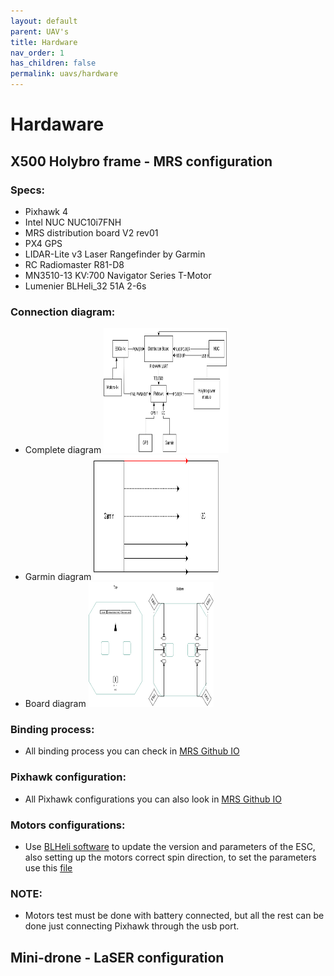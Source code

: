 ```yaml
---
layout: default
parent: UAV's
title: Hardware 
nav_order: 1
has_children: false
permalink: uavs/hardware
---
```


# Hardaware
## X500 Holybro frame - MRS configuration

### Specs:
  - Pixhawk 4
  - Intel NUC NUC10i7FNH
  - MRS distribution board V2 rev01
  - PX4 GPS
  - LIDAR-Lite v3 Laser Rangefinder by Garmin
  - RC Radiomaster R81-D8
  - MN3510-13 KV:700 Navigator Series T-Motor
  - Lumenier BLHeli_32 51A 2-6s
 
### Connection diagram: 
  - Complete diagram <img src="/fig/connection_diagram.svg" alt="Connection diagram" style="height: 200px; width:200px;"/>
  - Garmin diagram <img src="/fig/garmin_diagram.svg" alt="Garmin diagram" style="height: 200px; width:200px;"/>
  - Board diagram <img src="/fig/board_diagram.svg" alt="Board diagram" style="height: 200px; width:200px;"/>  

### Binding process:
  - All binding process you can check in [MRS Github IO](https://ctu-mrs.github.io/docs/hardware/r81_receiver_setup.html)

### Pixhawk configuration:
  - All Pixhawk configurations you can also look in [MRS Github IO](https://ctu-mrs.github.io/docs/hardware/px4_configuration.html)

### Motors configurations:
  - Use [BLHeli software](https://github.com/bitdump/BLHeli/tree/master/BLHeli_32%20ARM) to update the version and parameters of the ESC, also setting up the motors correct spin direction, to set the parameters use this [file](https://github.com/ctu-mrs/uav_core/tree/master/miscellaneous/blheli32_esc_config/Quad)

### NOTE:
  - Motors test must be done with battery connected, but all the rest can be done just connecting Pixhawk through the usb port.
  
## Mini-drone - LaSER configuration
